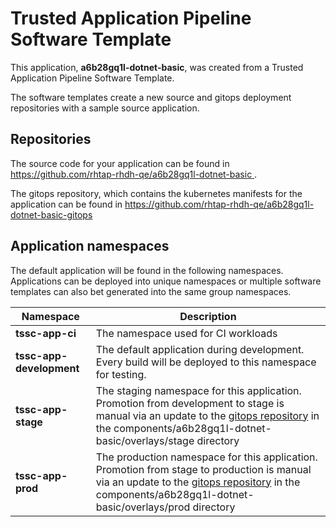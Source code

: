 # Trusted Application Pipeline Software Template

This application, **a6b28gq1l-dotnet-basic**, was created from a Trusted Application Pipeline Software Template.

The software templates create a new source and gitops deployment repositories with a sample source application. 

## Repositories

The source code for your application can be found in [https://github.com/rhtap-rhdh-qe/a6b28gq1l-dotnet-basic ](https://github.com/rhtap-rhdh-qe/a6b28gq1l-dotnet-basic ).
 
The gitops repository, which contains the kubernetes manifests for the application can be found in 
[https://github.com/rhtap-rhdh-qe/a6b28gq1l-dotnet-basic-gitops ](https://github.com/rhtap-rhdh-qe/a6b28gq1l-dotnet-basic-gitops ) 

## Application namespaces 

The default application will be found in the following namespaces. Applications can be deployed into unique namespaces or multiple software templates can also bet generated into the same group namespaces.  

|  Namespace   |  Description   |  
| -------- | -------- |
| **tssc-app-ci** | The namespace used for CI workloads |
| **tssc-app-development** | The default application during development. Every build will be deployed to this namespace for testing. |
| **tssc-app-stage** | The staging namespace for this application. Promotion from development to stage is manual via an update to the [gitops repository](https://github.com/rhtap-rhdh-qe/a6b28gq1l-dotnet-basic-gitops ) in the components/a6b28gq1l-dotnet-basic/overlays/stage directory |
| **tssc-app-prod** | The production namespace for this application. Promotion from stage to production is manual via an update to the [gitops repository](https://github.com/rhtap-rhdh-qe/a6b28gq1l-dotnet-basic-gitops ) in the components/a6b28gq1l-dotnet-basic/overlays/prod directory |